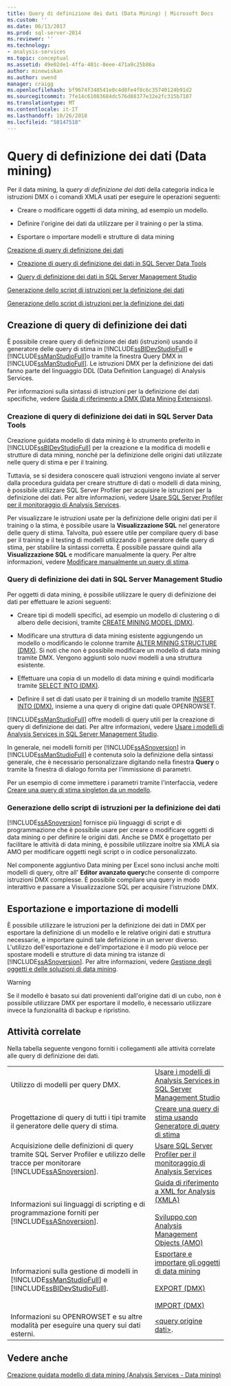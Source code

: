 ```yaml
---
title: Query di definizione dei dati (Data Mining) | Microsoft Docs
ms.custom: ''
ms.date: 06/13/2017
ms.prod: sql-server-2014
ms.reviewer: ''
ms.technology:
- analysis-services
ms.topic: conceptual
ms.assetid: 49e02de1-4ffa-401c-8eee-471a9c25b86a
author: minewiskan
ms.author: owend
manager: craigg
ms.openlocfilehash: bf9674f348541e0c4d8fe4f8c6c35740124b91d2
ms.sourcegitcommit: 7fe14c61083684dc576d88377e32e2fc315b7107
ms.translationtype: MT
ms.contentlocale: it-IT
ms.lasthandoff: 10/26/2018
ms.locfileid: "50147518"
---
```

# <a name="data-definition-queries-data-mining"></a>Query di definizione dei dati (Data mining)
  Per il data mining, la *query di definizione dei dati* della categoria indica le istruzioni DMX o i comandi XMLA usati per eseguire le operazioni seguenti:  
  
-   Creare o modificare oggetti di data mining, ad esempio un modello.  
  
-   Definire l'origine dei dati da utilizzare per il training o per la stima.  
  
-   Esportare o importare modelli e strutture di data mining  
  
 [Creazione di query di definizione dei dati](#bkmk_Create)  
  
-   [Creazione di query di definizione dei dati in SQL Server Data Tools](#bkmk_ssdt)  
  
-   [Query di definizione dei dati in SQL Server Management Studio](#bkmk_SSMS)  
  
 [Generazione dello script di istruzioni per la definizione dei dati](#bkmk_Scripts)  
  
 [Generazione dello script di istruzioni per la definizione dei dati](#bkmk_Export)  
  
##  <a name="bkmk_Create"></a> Creazione di query di definizione dei dati  
 È possibile creare query di definizione dei dati (istruzioni) usando il generatore delle query di stima in [!INCLUDE[ssBIDevStudioFull](../../includes/ssbidevstudiofull-md.md)] e [!INCLUDE[ssManStudioFull](../../includes/ssmanstudiofull-md.md)]o tramite la finestra Query DMX in [!INCLUDE[ssManStudioFull](../../includes/ssmanstudiofull-md.md)]. Le istruzioni DMX per la definizione dei dati fanno parte del linguaggio DDL (Data Definition Language) di Analysis Services.  
  
 Per informazioni sulla sintassi di istruzioni per la definizione dei dati specifiche, vedere [Guida di riferimento a DMX &#40;Data Mining Extensions&#41;](/sql/dmx/data-mining-extensions-dmx-reference).  
  
###  <a name="bkmk_ssdt"></a> Creazione di query di definizione dei dati in SQL Server Data Tools  
 Creazione guidata modello di data mining è lo strumento preferito in [!INCLUDE[ssBIDevStudioFull](../../includes/ssbidevstudiofull-md.md)] per la creazione e la modifica di modelli e strutture di data mining, nonché per la definizione delle origini dati utilizzate nelle query di stima e per il training.  
  
 Tuttavia, se si desidera conoscere quali istruzioni vengono inviate al server dalla procedura guidata per creare strutture di dati o modelli di data mining, è possibile utilizzare SQL Server Profiler per acquisire le istruzioni per la definizione dei dati. Per altre informazioni, vedere [Usare SQL Server Profiler per il monitoraggio di Analysis Services](../instances/use-sql-server-profiler-to-monitor-analysis-services.md).  
  
 Per visualizzare le istruzioni usate per la definizione delle origini dati per il training o la stima, è possibile usare la **Visualizzazione SQL** nel generatore delle query di stima. Talvolta, può essere utile per compilare query di base per il training e il testing di modelli utilizzando il generatore delle query di stima, per stabilire la sintassi corretta. È possibile passare quindi alla **Visualizzazione SQL** e modificare manualmente la query. Per altre informazioni, vedere [Modificare manualmente un query di stima](manually-edit-a-prediction-query.md).  
  
###  <a name="bkmk_SSMS"></a> Query di definizione dei dati in SQL Server Management Studio  
 Per oggetti di data mining, è possibile utilizzare le query di definizione dei dati per effettuare le azioni seguenti:  
  
-   Creare tipi di modelli specifici, ad esempio un modello di clustering o di albero delle decisioni, tramite [CREATE MINING MODEL &#40;DMX&#41;](/sql/dmx/create-mining-model-dmx).  
  
-   Modificare una struttura di data mining esistente aggiungendo un modello o modificando le colonne tramite [ALTER MINING STRUCTURE &#40;DMX&#41;](/sql/dmx/alter-mining-structure-dmx). Si noti che non è possibile modificare un modello di data mining tramite DMX. Vengono aggiunti solo nuovi modelli a una struttura esistente.  
  
-   Effettuare una copia di un modello di data mining e quindi modificarla tramite [SELECT INTO &#40;DMX&#41;](/sql/dmx/select-into-dmx).  
  
-   Definire il set di dati usato per il training di un modello tramite [INSERT INTO &#40;DMX&#41;](/sql/dmx/insert-into-dmx), insieme a una query di origine dati quale OPENROWSET.  
  
 [!INCLUDE[ssManStudioFull](../../includes/ssmanstudiofull-md.md)] offre modelli di query utili per la creazione di query di definizione dei dati. Per altre informazioni, vedere [Usare i modelli di Analysis Services in SQL Server Management Studio](../instances/use-analysis-services-templates-in-sql-server-management-studio.md).  
  
 In generale, nei modelli forniti per [!INCLUDE[ssASnoversion](../../includes/ssasnoversion-md.md)] in [!INCLUDE[ssManStudioFull](../../includes/ssmanstudiofull-md.md)] è contenuta solo la definizione della sintassi generale, che è necessario personalizzare digitando nella finestra **Query** o tramite la finestra di dialogo fornita per l'immissione di parametri.  
  
 Per un esempio di come immettere i parametri tramite l'interfaccia, vedere [Creare una query di stima singleton da un modello](create-a-singleton-prediction-query-from-a-template.md).  
  
###  <a name="bkmk_Scripts"></a> Generazione dello script di istruzioni per la definizione dei dati  
 [!INCLUDE[ssASnoversion](../../includes/ssasnoversion-md.md)] fornisce più linguaggi di script e di programmazione che è possibile usare per creare o modificare oggetti di data mining o per definire le origini dati.  Anche se DMX è progettato per facilitare le attività di data mining, è possibile utilizzare inoltre sia XMLA sia AMO per modificare oggetti negli script o in codice personalizzato.  
  
 Nel componente aggiuntivo Data mining per Excel sono inclusi anche molti modelli di query, oltre all' **Editor avanzato query**che consente di comporre istruzioni DMX complesse. È possibile compilare una query in modo interattivo e passare a Visualizzazione SQL per acquisire l'istruzione DMX.  
  
##  <a name="bkmk_Export"></a> Esportazione e importazione di modelli  
 È possibile utilizzare le istruzioni per la definizione dei dati in DMX per esportare la definizione di un modello e le relative origini dati e struttura necessarie, e importare quindi tale definizione in un server diverso. L'utilizzo dell'esportazione e dell'importazione è il modo più veloce per spostare modelli e strutture di data mining tra istanze di [!INCLUDE[ssASnoversion](../../includes/ssasnoversion-md.md)]. Per altre informazioni, vedere [Gestione degli oggetti e delle soluzioni di data mining](management-of-data-mining-solutions-and-objects.md).  
  
> [!WARNING]  
>  Se il modello è basato sui dati provenienti dall'origine dati di un cubo, non è possibile utilizzare DMX per esportare il modello, è necessario utilizzare invece la funzionalità di backup e ripristino.  
  
##  <a name="bkmk_Tasks"></a> Attività correlate  
 Nella tabella seguente vengono forniti i collegamenti alle attività correlate alle query di definizione dei dati.  
  
|||  
|-|-|  
|Utilizzo di modelli per query DMX.|[Usare i modelli di Analysis Services in SQL Server Management Studio](../instances/use-analysis-services-templates-in-sql-server-management-studio.md)|  
|Progettazione di query di tutti i tipi tramite il generatore delle query di stima.|[Creare una query di stima usando Generatore di query di stima](create-a-prediction-query-using-the-prediction-query-builder.md)|  
|Acquisizione delle definizioni di query tramite SQL Server Profiler e utilizzo delle tracce per monitorare [!INCLUDE[ssASnoversion](../../includes/ssasnoversion-md.md)].|[Usare SQL Server Profiler per il monitoraggio di Analysis Services](../instances/use-sql-server-profiler-to-monitor-analysis-services.md)|  
|Informazioni sui linguaggi di scripting e di programmazione forniti per [!INCLUDE[ssASnoversion](../../includes/ssasnoversion-md.md)].|[Guida di riferimento a XML for Analysis &#40;XMLA&#41;](https://docs.microsoft.com/bi-reference/xmla/xml-for-analysis-xmla-reference)<br /><br /> [Sviluppo con Analysis Management Objects &#40;AMO&#41;](https://docs.microsoft.com/bi-reference/amo/developing-with-analysis-management-objects-amo)|  
|Informazioni sulla gestione di modelli in [!INCLUDE[ssManStudioFull](../../includes/ssmanstudiofull-md.md)] e [!INCLUDE[ssBIDevStudioFull](../../includes/ssbidevstudiofull-md.md)].|[Esportare e importare gli oggetti di data mining](export-and-import-data-mining-objects.md)<br /><br /> [EXPORT &#40;DMX&#41;](/sql/dmx/export-dmx)<br /><br /> [IMPORT &#40;DMX&#41;](/sql/dmx/import-dmx)|  
|Informazioni su OPENROWSET e su altre modalità per eseguire una query sui dati esterni.|[&#60;query origine dati&#62;](/sql/dmx/source-data-query).|  
  
## <a name="see-also"></a>Vedere anche  
 [Creazione guidata modello di data mining &#40;Analysis Services - Data mining&#41;](data-mining-wizard-analysis-services-data-mining.md)  
  
  
